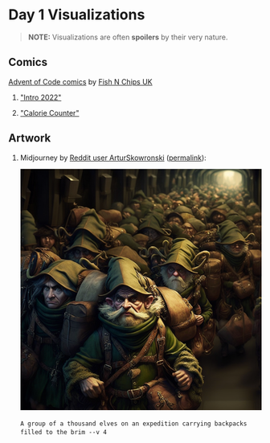 # Day 1 Visualizations

> **NOTE:** Visualizations are often **spoilers** by their very nature.

## Comics

[Advent of Code comics](https://www.webtoons.com/en/challenge/advent-of-code/list?title_no=713188)
by [Fish N Chips UK](https://www.webtoons.com/en/creator/69q8f)

1. ["Intro 2022"](https://www.webtoons.com/en/challenge/advent-of-code/intro-2022/viewer?title_no=713188&episode_no=29)

1. ["Calorie Counter"](https://www.webtoons.com/en/challenge/advent-of-code/calorie-counter/viewer?title_no=713188&episode_no=30)

## Artwork

1. Midjourney by [Reddit user ArturSkowronski](https://www.reddit.com/user/ArturSkowronski)
   ([permalink](https://www.reddit.com/r/adventofcode/comments/z9g0i0/ai_imagine_advent_of_code_2022_day_1/iygkyuw/)):

   ![a thousand elves carrying backpacks](elves.webp)

   `A group of a thousand elves on an expedition carrying backpacks filled to the brim --v 4`
